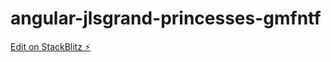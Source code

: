 # angular-jlsgrand-princesses-gmfntf

[Edit on StackBlitz ⚡️](https://stackblitz.com/edit/angular-jlsgrand-princesses-gmfntf)